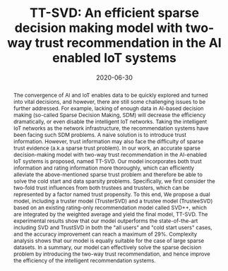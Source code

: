 ---
title: "TT-SVD: An efficient sparse decision making model with two-way trust recommendation in the AI enabled IoT systems"
abstract: "The convergence of AI and IoT enables data to be quickly explored and turned into vital decisions, and however, there are still some challenging issues to be further addressed. For example, lacking of enough data in AI-based decision making (so-called Sparse Decision Making, SDM) will decrease the efficiency dramatically, or even disable the intelligent IoT networks. Taking the intelligent IoT networks as the network infrastructure, the recommendation systems have been facing such SDM problems. A naive solution is to introduce trust information. However, trust information may also face the difficulty of sparse trust evidence (a.k.a sparse trust problem). In our work, an accurate sparse decision-making model with two-way trust recommendation in the AI-enabled IoT systems is proposed, named TT-SVD. Our model incorporates both trust information and rating information more thoroughly, which can efficiently alleviate the above-mentioned sparse trust problem and therefore be able to solve the cold start and data sparsity problems. Specifically, we first consider the two-fold trust influences from both trustees and trusters, which can be represented by a factor named trust propensity. To this end, We propose a dual model, including a truster model (TrusterSVD) and a trustee model (TrusteeSVD) based on an existing rating-only recommendation model called SVD++, which are integrated by the weighted average and yield the final model, TT-SVD. The experimental results show that our model outperforms the state-of-the-art including SVD and TrustSVD in both the \"all users\" and \"cold start users\" cases, and the accuracy improvement can reach a maximum of 29%. Complexity analysis shows that our model is equally suitable for the case of large sparse datasets. In a summary, our model can effectively solve the sparse decision problem by introducing the two-way trust recommendation, and hence improve the efficiency of the intelligent recommendation systems."
collection: publications
permalink: /publication/xu2020ttsvd
date: 2020-06-30
venue: 'IEEE Internet of Things'
paperurl: '/files/pdf/papers/xu2020ttsvd.pdf'
#url_pdf: "https://gala.gre.ac.uk/id/eprint/28670/1/28670%20
link: 'https://ieeexplore.ieee.org/document/9129792'
citation: 'Guangquan Xu, Yuyang Zhao, Litao Jiao, Meiqi Feng, Zhong Ji, Emmanouil Panaousis, Si Chen, Xi Zheng (2022). 
  &quot;TT-SVD: An efficient sparse decision making model with two-way trust recommendation in the AI enabled IoT systems.&quot;
  <i>IEEE Internet of Things</i>, 8(12), 9559 - 9567.<br>
  <span style="color:#2979ab;">(JCR 2019: 9.515, CiteScore 2020: 13.9)</span>'
---